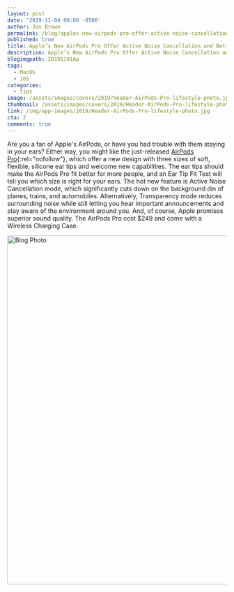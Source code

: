```yaml
---
layout: post
date: '2019-11-04 00:00 -0500'
author: Jon Brown
permalink: /blog/apples-new-airpods-pro-offer-active-noise-cancellation-and-better-fit/
published: true
title: Apple’s New AirPods Pro Offer Active Noise Cancellation and Better Fit
description: Apple’s New AirPods Pro Offer Active Noise Cancellation and Better Fit
blogimgpath: 20191101Ap
tags:
  - MacOS
  - iOS
categories:
  - tips
image: /assets/images/covers/2019/Header-AirPods-Pro-lifestyle-photo.jpg
thumbnail: /assets/images/covers/2019/Header-AirPods-Pro-lifestyle-photo.jpg
link: /img/app-images/2019/Header-AirPods-Pro-lifestyle-photo.jpg
cta: 2
comments: true
---
```

Are you a fan of Apple's AirPods, or have you had trouble with them
staying in your ears? Either way, you might like the just-released
[AirPods Pro](https://www.apple.com/airpods-pro/){:rel="nofollow"}, which offer a
new design with three sizes of soft, flexible, silicone ear tips and
welcome new capabilities. The ear tips should make the AirPods Pro fit
better for more people, and an Ear Tip Fit Test will tell you which size
is right for your ears. The hot new feature is Active Noise Cancellation
mode, which significantly cuts down on the background din of planes,
trains, and automobiles. Alternatively, Transparency mode reduces
surrounding noise while still letting you hear important announcements
and stay aware of the environment around you. And, of course, Apple
promises superior sound quality. The AirPods Pro cost \$249 and come
with a Wireless Charging Case.

<img alt="Blog Photo" src="{{ site.site_cdn }}/assets/images/blog/2019/20191101Ap/AirPods-Pro-expanded.jpg" class="img-fluid rounded m-2" width="800" />